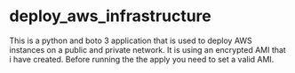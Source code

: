 # deploy_aws_infrastructure

This is a python and boto 3 application that is used to deploy AWS instances on a public and private network. It is using an encrypted AMI that i have created. Before running the the apply you need to set a valid AMI.
